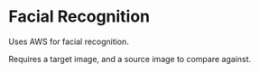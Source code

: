 # Facial Recognition
 Uses AWS for facial recognition.

Requires a target image, and a source image to compare against.
